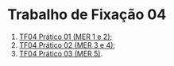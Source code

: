 # Trabalho de Fixação 04

1. [TF04 Prático 01 (MER 1 e 2)](https://github.com/VaneskaSousa/database_subject_ufc/blob/main/TF04/TF04_P1.docx.pdf);
2. [TF04 Prático 02 (MER 3 e 4)](https://github.com/VaneskaSousa/database_subject_ufc/blob/main/TF04/TF04_P2.docx.pdf); 
3. [TF04 Prático 03 (MER 5)](https://github.com/VaneskaSousa/database_subject_ufc/blob/main/TF04/TF04-P3.docx.pdf).
